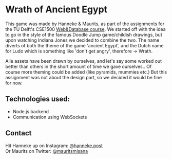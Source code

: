 # Wrath of Ancient Egypt
This game was made by Hanneke & Maurits, as part of the assignments for the TU Delft's CSE1500 <a href="https://github.com/chauff/Web-Teaching#assignments" target="_blank" rel="nofollow">Web&Database course</a>.
We started off with the idea to go in the style of the famous Doodle Jump game/childish drawings, but upon watching Indiana Jones we decided to combine the two. The name diverts of both the theme of the game 'ancient Egypt', and the Dutch name for Ludo which is something like 'don't get angry', therefore -> Wrath. 

Alle assets have been drawn by ourselves, and let's say some worked out better than others in the short amount of time we gave ourselves.. Of course more theming could be added (like pyramids, mummies etc.)  But this assignment was not about the design part, so we decided it would be fine for now. 

## Technologies used:
- Node.js backend
- Communication using WebSockets

## Contact
Hit Hanneke up on Instagram: <a href="https://www.instagram.com/hanneke.post/" target="_blank" rel="nofollow">@hanneke.post</a></br>
Or Maurits on Twitter: <a href="https://twitter.com/mauritsmisana" target="_blank" rel="nofollow">@mauritsmisana</a>
